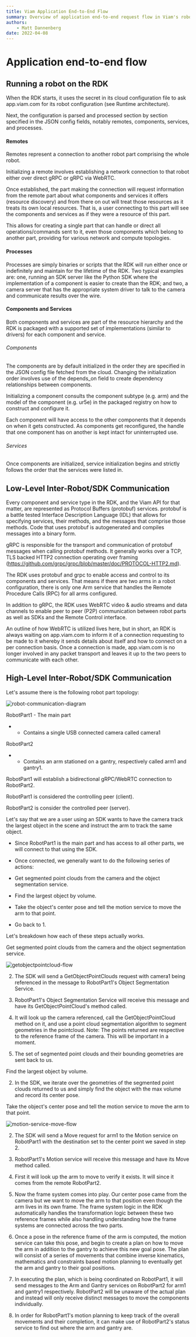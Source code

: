 ```yaml
---
title: Viam Application End-to-End Flow
summary: Overview of application end-to-end request flow in Viam's robotics architecture
authors:
    - Matt Dannenberg
date: 2022-04-08
---
```

# Application end-to-end flow

## Running a robot on the RDK
When the RDK starts, it uses the secret in its cloud configuration file to ask app.viam.com for its robot configuration (see Runtime architecture).

Next, the configuration is parsed and processed section by section specified in the JSON config fields, notably remotes, components, services, and processes.

#### Remotes
Remotes represent a connection to another robot part comprising the whole robot.

Initializing a remote involves establishing a network connection to that robot either over direct gRPC or gRPC via WebRTC.

Once established, the part making the connection will request information from the remote part about what components and services it offers (resource discovery) and from there on out will treat those resources as it treats its own local resources. That is, a user connecting to this part will see the components and services as if they were a resource of this part.

This allows for creating a single part that can handle or direct all operations/commands sent to it, even those components which belong to another part, providing for various network and compute topologies.

#### Processes
Processes are simply binaries or scripts that the RDK will run either once or indefinitely and maintain for the lifetime of the RDK. Two typical examples are: one, running an SDK server like the Python SDK where the implementation of a component is easier to create than the RDK; and two, a camera server that has the appropriate system driver to talk to the camera and communicate results over the wire.

#### Components and Services
Both components and services are part of the resource hierarchy and the RDK is packaged with a supported set of implementations (similar to drivers) for each component and service.

###### Components
The components are by default initialized in the order they are specified in the JSON config file fetched from the cloud. Changing the initialization order involves use of the depends_on field to create dependency relationships between components.

Initializing a component consults the component subtype (e.g. arm) and the model of the component (e.g. ur5e) in the packaged registry on how to construct and configure it.

Each component will have access to the other components that it depends on when it gets constructed. As components get reconfigured, the handle that one component has on another is kept intact for uninterrupted use.

###### Services
Once components are initialized, service initialization begins and strictly follows the order that the services were listed in.

## Low-Level Inter-Robot/SDK Communication
Every component and service type in the RDK, and the Viam API for that matter, are represented as Protocol Buffers (protobuf) services. protobuf is a battle tested Interface Description Language (IDL) that allows for specifying services, their methods, and the messages that comprise those methods. Code that uses protobuf is autogenerated and compiles messages into a binary form.

gRPC is responsible for the transport and communication of protobuf messages when calling protobuf methods. It generally works over a TCP, TLS backed HTTP2 connection operating over framing (https://github.com/grpc/grpc/blob/master/doc/PROTOCOL-HTTP2.md).

The RDK uses protobuf and grpc to enable access and control to its components and services. That means if there are two arms in a robot configuration, there is only one Arm service that handles the Remote Procedure Calls (RPC) for all arms configured.

In addition to gRPC, the RDK uses WebRTC video & audio streams and data channels to enable peer to peer (P2P) communication between robot parts as well as SDKs and the Remote Control interface.

An outline of how WebRTC is utilized lives here, but in short, an RDK is always waiting on app.viam.com to inform it of a connection requesting to be made to it whereby it sends details about itself and how to connect on a per connection basis. Once a connection is made, app.viam.com is no longer involved in any packet transport and leaves it up to the two peers to communicate with each other.

## High-Level Inter-Robot/SDK Communication
Let's assume there is the following robot part topology:

![robot-communication-diagram](img/robot-communication-diagram.png)

RobotPart1 - The main part

* * Contains a single USB connected camera called camera1

RobotPart2

* * Contains an arm stationed on a gantry, respectively called arm1 and gantry1.

RobotPart1 will establish a bidirectional gRPC/WebRTC connection to RobotPart2.

RobotPart1 is considered the controlling peer (client).

RobotPart2 is consider the controlled peer (server).

Let's say that we are a user using an SDK wants to have the camera track the largest object in the scene and instruct the arm to track the same object.

* Since RobotPart1 is the main part and has access to all other parts, we will connect to that using the SDK.

* Once connected, we generally want to do the following series of actions:

* Get segmented point clouds from the camera and the object segmentation service.

* Find the largest object by volume.

* Take the object's center pose and tell the motion service to move the arm to that point.

* Go back to 1.

Let's breakdown how each of these steps actually works.

Get segmented point clouds from the camera and the object segmentation service.

![getobjectpointcloud-flow](img/getobjectpointcloud-flow.png)

2. The SDK will send a GetObjectPointClouds request with camera1 being referenced in the message to RobotPart1's Object Segmentation Service.

2. RobotPart1's Object Segmentation Service will receive this message and have its GetObjectPointCloud's method called.

2. It will look up the camera referenced, call the GetObjectPointCloud method on it, and use a point cloud segmentation algorithm to segment geometries in the pointcloud.
Note: The points returned are respective to the reference frame of the camera. This will be important in a moment.

2. The set of segmented point clouds and their bounding geometries are sent back to us.

Find the largest object by volume.

2. In the SDK, we iterate over the geometries of the segmented point clouds returned to us and simply find the object with the max volume and record its center pose.

Take the object's center pose and tell the motion service to move the arm to that point.

![motion-service-move-flow](img/motion-service-move-flow.png)

2. The SDK will send a Move request for arm1 to the Motion service on RobotPart1 with the destination set to the center point we saved in step 2.

2. RobotPart1's Motion service will receive this message and have its Move method called.

2. First it will look up the arm to move to verify it exists. It will since it comes from the remote RobotPart2.

2. Now the frame system comes into play. Our center pose came from the camera but we want to move the arm to that position even though the arm lives in its own frame. The frame system logic in the RDK automatically handles the transformation logic between these two reference frames while also handling understanding how the frame systems are connected across the two parts.

2. Once a pose in the reference frame of the arm is computed, the motion service can take this pose, and begin to create a plan on how to move the arm in addition to the gantry to achieve this new goal pose. The plan will consist of a series of movements that combine inverse kinematics, mathematics and constraints based motion planning to eventually get the arm and gantry to their goal positions.

2. In executing the plan, which is being coordinated on RobotPart1, it will send messages to the Arm and Gantry services on RobotPart2 for arm1 and gantry1 respectively. RobotPart2 will be unaware of the actual plan and instead will only receive distinct messages to move the components individually.

2. In order for RobotPart1's motion planning to keep track of the overall movements and their completion, it can make use of RobotPart2's status service to find out where the arm and gantry are.
